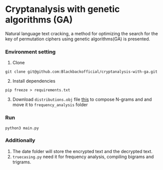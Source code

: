 # Cryptanalysis with genetic algorithms (GA)

Natural language text cracking, a method for optimizing the search for the key of permutation ciphers using genetic algorithms(GA) is presented.

### Environment setting
1. Clone
```
git clone git@github.com:Blackbackofficial/cryptanalysis-with-ga.git
```

2. Install dependencies
```
pip freeze > requirements.txt
```

3. Download <code>distributions.obj</code> file [this](https://github.com/nreimers/truecaser/releases/download/v1.0/english_distributions.obj.zip) to compose N-grams and and move it to <code>frequency_analysis</code> folder

### Run

```
python3 main.py
```

### Additionally

1. The date folder will store the encrypted text and the decrypted text.
2. <code>truecasing.py</code> need it for frequency analysis, compiling bigrams and trigrams.
